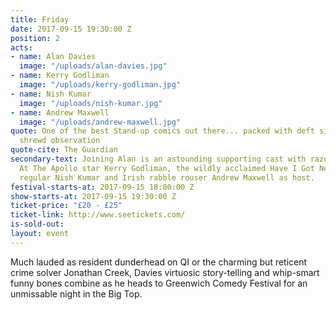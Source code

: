```yaml
---
title: Friday
date: 2017-09-15 19:30:00 Z
position: 2
acts:
- name: Alan Davies
  image: "/uploads/alan-davies.jpg"
- name: Kerry Godliman
  image: "/uploads/kerry-godliman.jpg"
- name: Nish Kumar
  image: "/uploads/nish-kumar.jpg"
- name: Andrew Maxwell
  image: "/uploads/andrew-maxwell.jpg"
quote: One of the best Stand-up comics out there... packed with deft silliness and
  shrewd observation
quote-cite: The Guardian
secondary-text: Joining Alan is an astounding supporting cast with razor-sharp Live
  At The Apollo star Kerry Godliman, the wildly acclaimed Have I Got News For You
  regular Nish Kumar and Irish rabble rouser Andrew Maxwell as host.
festival-starts-at: 2017-09-15 18:00:00 Z
show-starts-at: 2017-09-15 19:30:00 Z
ticket-price: "£20 - £25"
ticket-link: http://www.seetickets.com/
is-sold-out: 
layout: event
---
```


Much lauded as resident dunderhead on QI or the charming but reticent crime solver Jonathan Creek, Davies virtuosic story-telling and whip-smart funny bones combine as he heads to Greenwich Comedy Festival for an unmissable night in the Big Top.